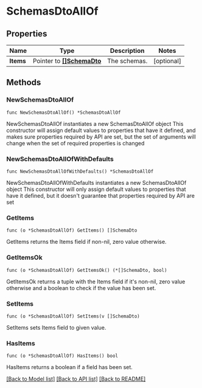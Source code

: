 # SchemasDtoAllOf

## Properties

Name | Type | Description | Notes
------------ | ------------- | ------------- | -------------
**Items** | Pointer to [**[]SchemaDto**](SchemaDto.md) | The schemas. | [optional] 

## Methods

### NewSchemasDtoAllOf

`func NewSchemasDtoAllOf() *SchemasDtoAllOf`

NewSchemasDtoAllOf instantiates a new SchemasDtoAllOf object
This constructor will assign default values to properties that have it defined,
and makes sure properties required by API are set, but the set of arguments
will change when the set of required properties is changed

### NewSchemasDtoAllOfWithDefaults

`func NewSchemasDtoAllOfWithDefaults() *SchemasDtoAllOf`

NewSchemasDtoAllOfWithDefaults instantiates a new SchemasDtoAllOf object
This constructor will only assign default values to properties that have it defined,
but it doesn't guarantee that properties required by API are set

### GetItems

`func (o *SchemasDtoAllOf) GetItems() []SchemaDto`

GetItems returns the Items field if non-nil, zero value otherwise.

### GetItemsOk

`func (o *SchemasDtoAllOf) GetItemsOk() (*[]SchemaDto, bool)`

GetItemsOk returns a tuple with the Items field if it's non-nil, zero value otherwise
and a boolean to check if the value has been set.

### SetItems

`func (o *SchemasDtoAllOf) SetItems(v []SchemaDto)`

SetItems sets Items field to given value.

### HasItems

`func (o *SchemasDtoAllOf) HasItems() bool`

HasItems returns a boolean if a field has been set.


[[Back to Model list]](../README.md#documentation-for-models) [[Back to API list]](../README.md#documentation-for-api-endpoints) [[Back to README]](../README.md)


